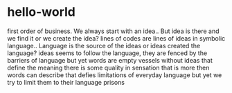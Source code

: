 # hello-world
first order of business.
We always start with an idea..
But idea is there and we find it 
or we create the idea?
lines of codes are lines of ideas in symbolic language..
Language is the source of the ideas or ideas created the language?
ideas seems to follow the language, they are fenced by the barriers of language
but yet words are empty vessels without ideas that define the meaning
there is some quality in sensation that is more then words can describe
that defies limitations of everyday language but yet we try to limit them to their language prisons
